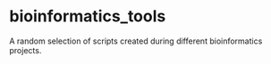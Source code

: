 # bioinformatics_tools
A random selection of scripts created during different bioinformatics projects.

